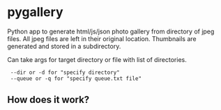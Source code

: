 # pygallery
Python app to generate html/js/json photo gallery from directory of jpeg files.  All jpeg files are left in their original location.  Thumbnails are generated and stored in a subdirectory.   

Can take args for target directory or file with list of directories.

     --dir or -d for "specify directory"
     --queue or -q for "specify queue.txt file"

## How does it work?
